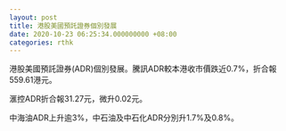 ```yaml
---
layout: post
title: 港股美國預託證券個別發展
date: 2020-10-23 06:25:34.000000000 +08:00
categories: rthk
---
```


港股美國預託證券(ADR)個別發展。騰訊ADR較本港收市價跌近0.7%，折合報559.61港元。

滙控ADR折合報31.27元，微升0.02元。

中海油ADR上升逾3%，中石油及中石化ADR分別升1.7%及0.8%。
